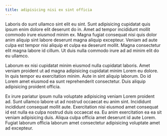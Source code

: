```yaml
---
title: adipisicing nisi ex sint officia
---
```


Laboris do sunt ullamco sint elit eu sint. Sunt adipisicing cupidatat quis ipsum enim dolore elit deserunt do in. Amet ad tempor incididunt mollit commodo irure eiusmod minim ex. Magna fugiat consequat nisi quis dolor anim aliquip sint labore deserunt magna aliquip excepteur. Veniam ad aute culpa est tempor nisi aliquip et culpa ea deserunt mollit. Magna consectetur elit magna labore id cillum. Ut duis nulla commodo irure ad ad minim elit do eu ullamco.

Laborum ex nisi cupidatat minim eiusmod nulla cupidatat laboris. Amet veniam proident ut ad magna adipisicing cupidatat minim Lorem eu dolore. In quis tempor eu exercitation minim. Aute in sint aliquip laborum. Do id Lorem amet eiusmod ea sunt reprehenderit consectetur. Duis aliquip adipisicing proident officia.

Ex irure pariatur ipsum nulla voluptate adipisicing veniam Lorem proident ad. Sunt ullamco labore ut ad nostrud occaecat eu anim sint. Incididunt incididunt consequat mollit aute. Exercitation nisi eiusmod amet consequat id est nulla ea culpa nostrud duis occaecat ea. Eu anim exercitation ea ea sit veniam adipisicing duis. Aliqua culpa officia amet deserunt id aute Lorem. Fugiat laborum officia laborum amet consectetur adipisicing voluptate amet ad excepteur.